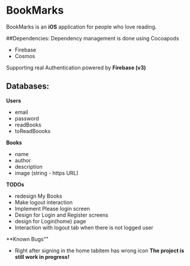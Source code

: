 # BookMarks
BookMarks is an **iOS** application for people who love reading.


##Dependencies:
Dependency management is done using Cocoapods
- Firebase
- Cosmos

Supporting real Authentication powered by **Firebase (v3)**

## Databases:

**Users**
- email
- password
- readBooks
- toReadBoooks

**Books**
- name
- author
- description
- image (string - https URL)

**TODOs**
- redesign My Books
- Make logout interaction
- Implement Please login screen
- Design for Login and Register screens
- design for Login(home) page
- Interaction with logout tab when there is not logged user

**Known Bugs""
- Right after signing in the home tabitem has wrong icon
**The project is still work in progress!**
